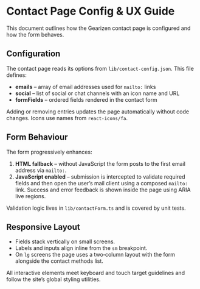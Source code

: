 # Contact Page Config & UX Guide

This document outlines how the Gearizen contact page is configured and how the form behaves.

## Configuration

The contact page reads its options from `lib/contact-config.json`. This file defines:

- **emails** – array of email addresses used for `mailto:` links
- **social** – list of social or chat channels with an icon name and URL
- **formFields** – ordered fields rendered in the contact form

Adding or removing entries updates the page automatically without code changes. Icons use names from `react-icons/fa`.

## Form Behaviour

The form progressively enhances:

1. **HTML fallback** – without JavaScript the form posts to the first email address via `mailto:`.
2. **JavaScript enabled** – submission is intercepted to validate required fields and then open the user’s mail client using a composed `mailto:` link. Success and error feedback is shown inside the page using ARIA live regions.

Validation logic lives in `lib/contactForm.ts` and is covered by unit tests.

## Responsive Layout

- Fields stack vertically on small screens.
- Labels and inputs align inline from the `sm` breakpoint.
- On `lg` screens the page uses a two‑column layout with the form alongside the contact methods list.

All interactive elements meet keyboard and touch target guidelines and follow the site’s global styling utilities.
